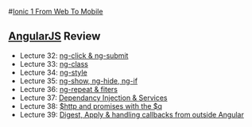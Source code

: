 #[Ionic 1 From Web To Mobile](https://www.udemy.com/ionic-from-web-to-mobile/) 


## [AngularJS](https://angularjs.org/) Review 

* Lecture 32: [ng-click & ng-submit](http://play.ionic.io/app/28a7f35abf31)
* Lecture 33: [ng-class](http://play.ionic.io/app/f9467b5b6254)
* Lecture 34: [ng-style](http://play.ionic.io/app/1b1ab9843298)
* Lecture 35: [ng-show, ng-hide, ng-if](http://play.ionic.io/app/aeef5ec2184b)
* Lecture 36: [ng-repeat & fiters](http://play.ionic.io/app/91d0e6918e25)
* Lecture 37: [Dependancy Injection & Services](http://play.ionic.io/app/91453d4dcdd3)
* Lecture 38: [$http and promises with the $q](http://play.ionic.io/app/b92d9b9f75bd)
* Lecture 39: [Digest, Apply & handling callbacks from outside Angular](http://play.ionic.io/app/6408154cf4eb)

